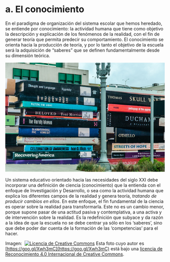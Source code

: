 # a. El conocimiento

En el paradigma de organización del sistema escolar que hemos heredado, se entiende por conocimiento: la actividad humana que tiene como objetivo la descripción y explicación de los fenómenos de la realidad, con el fin de generar teoría que permita predecir su comportamiento. El conocimiento se orienta hacia la producción de teoría, y por lo tanto el objetivo de la escuela será la adquisición de “saberes” que se definen fundamentalmente desde su dimensión teórica.


![El conocimiento](img/El_conocimiento.jpg "El conocimiento")


Un sistema educativo orientado hacia las necesidades del siglo XXI debe incorporar una definición de ciencia (conocimiento) que la entienda con el enfoque de Investigación y Desarrollo, o sea como la actividad humana que explica los diferentes campos de la realidad y genera teoría, _tratando de producir cambios en ellos_. En este enfoque, el fin fundamental de la ciencia es operar sobre la realidad para transformarla. Este no es un cambio menor, porque supone pasar de una actitud pasiva y contemplativa, a una activa y de intervención sobre la realidad. Es la redefinición que subyace y da razón a la idea de que la escuela no se debe centrar ya sólo en los ‘saberes’, sino que debe poder dar cuenta de la formación de las ‘competencias’ para el hacer.


Imagen:  [![Licencia de Creative Commons](https://i.creativecommons.org/l/by/4.0/88x31.png)](http://creativecommons.org/licenses/by/4.0/) Esta foto cuyo autor es [https://goo.gl/Xwh3mC](https://goo.gl/Xwh3mC) está bajo una [licencia de Reconocimiento 4.0 Internacional de Creative Commons](http://creativecommons.org/licenses/by/4.0/).
